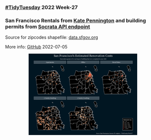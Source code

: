 ### [#TidyTuesday](https://github.com/rfordatascience/tidytuesday) 2022 Week-27
### San Francisco Rentals from [Kate Pennington](https://www.katepennington.org/data) and building permits from [Socrata API endpoint](https://dev.socrata.com/foundry/data.sfgov.org/i98e-djp9)

Source for zipcodes shapefile: [data.sfgov.org](https://data.sfgov.org/Geographic-Locations-and-Boundaries/San-Francisco-ZIP-Codes/srq6-hmpi)

More info: [GitHub](https://github.com/rfordatascience/tidytuesday/blob/master/data/2022/2022-07-05/readme.md) 
2022-07-05

<p align="center">
  <img src = "https://github.com/mich440/tidytuesday/blob/main/2022/week-27/sf-permit.png" width = 70%/>
</p>

